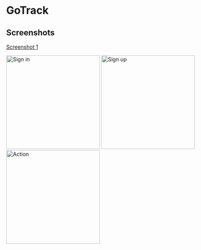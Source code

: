 # GoTrack

#### 

## Screenshots

[Screenshot 1](screenshots/1.jpg)

<p float="left">
  <img alt="Sign in" src="screenshorts/screenshortsApp/sign_in.png" width="250">
  <img alt="Sign up" src="screenshorts/sign_up.png" width="250">
  <img alt="Action" src="screenshorts/action.png" width="250">
</p>
